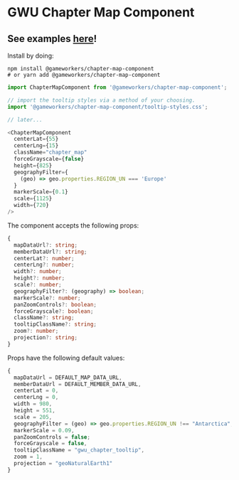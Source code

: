 # GWU Chapter Map Component

## See examples [here](https://gameworkers.github.io/chapter-map-component)!

Install by doing:

```console
npm install @gameworkers/chapter-map-component
# or yarn add @gameworkers/chapter-map-component
```

```js
import ChapterMapComponent from '@gameworkers/chapter-map-component';

// import the tooltip styles via a method of your choosing.
import '@gameworkers/chapter-map-component/tooltip-styles.css';

// later...

<ChapterMapComponent
  centerLat={55}
  centerLng={15}
  className="chapter_map"
  forceGrayscale={false}
  height={825}
  geographyFilter={
    (geo) => geo.properties.REGION_UN === 'Europe'
  }
  markerScale={0.1}
  scale={1125}
  width={720}
/>
```

The component accepts the following props:

```ts
{
  mapDataUrl?: string;
  memberDataUrl?: string;
  centerLat?: number;
  centerLng?: number;
  width?: number;
  height?: number;
  scale?: number;
  geographyFilter?: (geography) => boolean;
  markerScale?: number;
  panZoomControls?: boolean;
  forceGrayscale?: boolean;
  className?: string;
  tooltipClassName?: string;
  zoom?: number;
  projection?: string;
}
```

Props have the following default values:

```js
{
  mapDataUrl = DEFAULT_MAP_DATA_URL,
  memberDataUrl = DEFAULT_MEMBER_DATA_URL,
  centerLat = 0,
  centerLng = 0,
  width = 980,
  height = 551,
  scale = 205,
  geographyFilter = (geo) => geo.properties.REGION_UN !== "Antarctica",
  markerScale = 0.09,
  panZoomControls = false;
  forceGrayscale = false,
  tooltipClassName = "gwu_chapter_tooltip",
  zoom = 1,
  projection = "geoNaturalEarth1"
}
```
